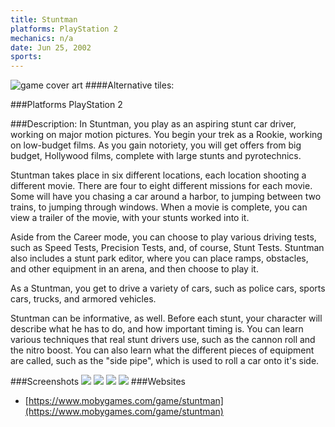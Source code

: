```yaml
---
title: Stuntman
platforms: PlayStation 2
mechanics: n/a
date: Jun 25, 2002  
sports: 
---
```

![game cover art](https://www.mobygames.com/images/covers/s/199889-stuntman-playstation-2-front-cover.jpg "Logo")
####Alternative tiles:

###Platforms
PlayStation 2

###Description: 
In Stuntman, you play as an aspiring stunt car driver, working on major motion pictures. You begin your trek as a Rookie, working on low-budget films. As you gain notoriety, you will get offers from big budget, Hollywood films, complete with large stunts and pyrotechnics.

Stuntman takes place in six different locations, each location shooting a different movie. There are four to eight different missions for each movie. Some will have you chasing a car around a harbor, to jumping between two trains, to jumping through windows. When a movie is complete, you can view a trailer of the movie, with your stunts worked into it.

Aside from the Career mode, you can choose to play various driving tests, such as Speed Tests, Precision Tests, and, of course, Stunt Tests. Stuntman also includes a stunt park editor, where you can place ramps, obstacles, and other equipment in an arena, and then choose to play it.

As a Stuntman, you get to drive a variety of cars, such as police cars, sports cars, trucks, and armored vehicles.

Stuntman can be informative, as well. Before each stunt, your character will describe what he has to do, and how important timing is. You can learn various techniques that real stunt drivers use, such as the cannon roll and the nitro boost. You can also learn what the different pieces of equipment are called, such as the "side pipe", which is used to roll a car onto it's side.


###Screenshots
<a target="_blank" href="https://www.mobygames.com/images/shots/s/28638-stuntman-playstation-2-screenshot-follow-the-yellow-markers.jpg"><img src="https://www.mobygames.com/images/shots/s/28638-stuntman-playstation-2-screenshot-follow-the-yellow-markers.jpg"/></a>
<a target="_blank" href="https://www.mobygames.com/images/shots/s/28642-stuntman-playstation-2-screenshot-you-d-think-they-d-buy-the.jpg"><img src="https://www.mobygames.com/images/shots/s/28642-stuntman-playstation-2-screenshot-you-d-think-they-d-buy-the.jpg"/></a>
<a target="_blank" href="https://www.mobygames.com/images/shots/s/28639-stuntman-playstation-2-screenshot-diamonds-may-be-a-girl-s.jpg"><img src="https://www.mobygames.com/images/shots/s/28639-stuntman-playstation-2-screenshot-diamonds-may-be-a-girl-s.jpg"/></a>
<a target="_blank" href="https://www.mobygames.com/images/shots/s/28643-stuntman-playstation-2-screenshot-clone-james-bond-clone-after.jpg"><img src="https://www.mobygames.com/images/shots/s/28643-stuntman-playstation-2-screenshot-clone-james-bond-clone-after.jpg"/></a>
###Websites
* [https://www.mobygames.com/game/stuntman](https://www.mobygames.com/game/stuntman)